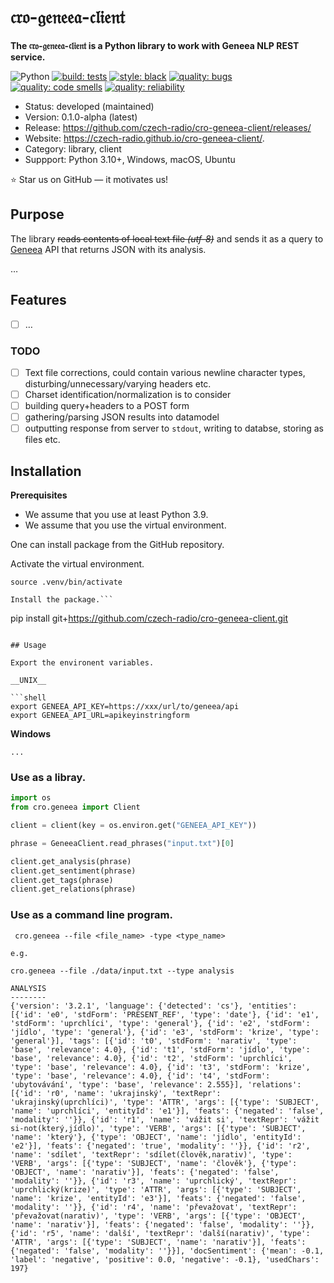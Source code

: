 # 𝔠𝔯𝔬-𝔤𝔢𝔫𝔢𝔢𝔞-𝔠𝔩𝔦𝔢𝔫𝔱

**The 𝔠𝔯𝔬-𝔤𝔢𝔫𝔢𝔢𝔞-𝔠𝔩𝔦𝔢𝔫𝔱 is a Python library to work with Geneea NLP REST service.**

![Python](https://img.shields.io/badge/Language-Python-blue.svg)
[![build: tests](https://github.com/czech-radio/cro-geneea-client/actions/workflows/main.yml/badge.svg)](https://github.com/czech-radio/cro-geneea-client/actions/workflows/main.yml)
[![style: black](https://img.shields.io/badge/style-black-000000.svg)](https://github.com/psf/black)
[![quality: bugs](https://sonarcloud.io/api/project_badges/measure?project=czech-radio_cro-geneea-client&metric=bugs)](https://sonarcloud.io/dashboard?id=czech-radio_cro-geneea-client)
[![quality: code smells](https://sonarcloud.io/api/project_badges/measure?project=czech-radio_cro-geneea-client&metric=code_smells)](https://sonarcloud.io/dashboard?id=czech-radio_cro-geneea-client)
[![quality: reliability](https://sonarcloud.io/api/project_badges/measure?project=czech-radio_cro-geneea-client&metric=reliability_rating)](https://sonarcloud.io/dashboard?id=czech-radio_cro-geneea-client)

- Status: developed (maintained)
- Version: 0.1.0-alpha (latest)
- Release: https://github.com/czech-radio/cro-geneea-client/releases/
- Website: https://czech-radio.github.io/cro-geneea-client/.
- Category: library, client
- Suppport: Python 3.10+, Windows, macOS, Ubuntu

:star: Star us on GitHub — it motivates us!


## Purpose

The library <strike>reads contents of local text file _(utf-8)_</strike> and sends it as a query to [Geneea](https://geneea.com/) API
that returns JSON with its analysis.

&hellip;

## Features

- [ ] &hellip;

### TODO

- [ ] Text file corrections, could contain various newline character types, disturbing/unnecessary/varying headers etc.
- [ ] Charset identification/normalization is to consider
- [ ] building query+headers to a POST form
- [ ] gathering/parsing JSON results into datamodel
- [ ] outputting response from server to `stdout`, writing to databse, storing as files etc.

## Installation

**Prerequisites**

* We assume that you use at least Python 3.9.
* We assume that you use the virtual environment.

One can install package from the GitHub repository.

Activate the virtual environment.

```shell
source .venv/bin/activate

Install the package.```

```
pip install git+https://github.com/czech-radio/cro-geneea-client.git
```

## Usage

Export the environent variables.

__UNIX__

```shell
export GENEEA_API_KEY=https://xxx/url/to/geneea/api
export GENEEA_API_URL=apikeyinstringform
```
__Windows__

```shell
...
```

### Use as a libray.

```python
import os
from cro.geneea import Client

client = client(key = os.environ.get("GENEEA_API_KEY"))

phrase = GeneeaClient.read_phrases("input.txt")[0]

client.get_analysis(phrase)
client.get_sentiment(phrase)
client.get_tags(phrase)
client.get_relations(phrase)

```


### Use as a command line program.

```shell
 cro.geneea --file <file_name> -type <type_name>

e.g.

cro.geneea --file ./data/input.txt --type analysis

ANALYSIS
--------
{'version': '3.2.1', 'language': {'detected': 'cs'}, 'entities': [{'id': 'e0', 'stdForm': 'PRESENT_REF', 'type': 'date'}, {'id': 'e1', 'stdForm': 'uprchlíci', 'type': 'general'}, {'id': 'e2', 'stdForm': 'jídlo', 'type': 'general'}, {'id': 'e3', 'stdForm': 'krize', 'type': 'general'}], 'tags': [{'id': 't0', 'stdForm': 'narativ', 'type': 'base', 'relevance': 4.0}, {'id': 't1', 'stdForm': 'jídlo', 'type': 'base', 'relevance': 4.0}, {'id': 't2', 'stdForm': 'uprchlíci', 'type': 'base', 'relevance': 4.0}, {'id': 't3', 'stdForm': 'krize', 'type': 'base', 'relevance': 4.0}, {'id': 't4', 'stdForm': 'ubytovávání', 'type': 'base', 'relevance': 2.555}], 'relations': [{'id': 'r0', 'name': 'ukrajinský', 'textRepr': 'ukrajinský(uprchlíci)', 'type': 'ATTR', 'args': [{'type': 'SUBJECT', 'name': 'uprchlíci', 'entityId': 'e1'}], 'feats': {'negated': 'false', 'modality': ''}}, {'id': 'r1', 'name': 'vážit si', 'textRepr': 'vážit si-not(který,jídlo)', 'type': 'VERB', 'args': [{'type': 'SUBJECT', 'name': 'který'}, {'type': 'OBJECT', 'name': 'jídlo', 'entityId': 'e2'}], 'feats': {'negated': 'true', 'modality': ''}}, {'id': 'r2', 'name': 'sdílet', 'textRepr': 'sdílet(člověk,narativ)', 'type': 'VERB', 'args': [{'type': 'SUBJECT', 'name': 'člověk'}, {'type': 'OBJECT', 'name': 'narativ'}], 'feats': {'negated': 'false', 'modality': ''}}, {'id': 'r3', 'name': 'uprchlický', 'textRepr': 'uprchlický(krize)', 'type': 'ATTR', 'args': [{'type': 'SUBJECT', 'name': 'krize', 'entityId': 'e3'}], 'feats': {'negated': 'false', 'modality': ''}}, {'id': 'r4', 'name': 'převažovat', 'textRepr': 'převažovat(narativ)', 'type': 'VERB', 'args': [{'type': 'OBJECT', 'name': 'narativ'}], 'feats': {'negated': 'false', 'modality': ''}}, {'id': 'r5', 'name': 'další', 'textRepr': 'další(narativ)', 'type': 'ATTR', 'args': [{'type': 'SUBJECT', 'name': 'narativ'}], 'feats': {'negated': 'false', 'modality': ''}}], 'docSentiment': {'mean': -0.1, 'label': 'negative', 'positive': 0.0, 'negative': -0.1}, 'usedChars': 197}
```

